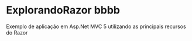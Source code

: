 # ExplorandoRazor bbbb
Exemplo de aplicação em Asp.Net MVC 5 utilizando as principais recursos do Razor
